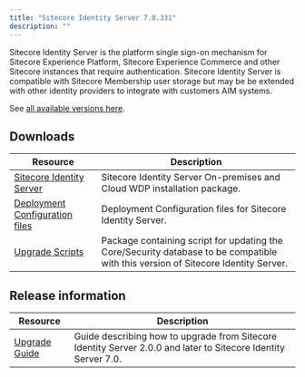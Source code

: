 ```yaml
---
title: "Sitecore Identity Server 7.0.331"
description: ""
---
```


Sitecore Identity Server is the platform single sign-on mechanism for Sitecore Experience Platform, Sitecore Experience Commerce and other Sitecore instances that require authentication.
Sitecore Identity Server is compatible with Sitecore Membership user storage but may be be extended with other identity providers to integrate with customers AIM systems.

See [all available versions here](/downloads/Sitecore_Identity).  

## Downloads

 | Resource | Description |
 | --- | --- |
 | [Sitecore Identity Server](https://scdp.blob.core.windows.net/downloads/Sitecore%20Identity/7x/Sitecore%20Identity%2070331/Sitecore.IdentityServer.7.0.331.scwdp.zip) | Sitecore Identity Server On-premises and Cloud WDP installation package. |
 | [Deployment Configuration files](https://scdp.blob.core.windows.net/downloads/Sitecore%20Identity/7x/Sitecore%20Identity%2070325/Secure/IdentityServer%20Deployment%20Configuration%207.0.zip) | Deployment Configuration files for Sitecore Identity Server. |
 | [Upgrade Scripts](https://scdp.blob.core.windows.net/downloads/Sitecore%20Identity/7x/Sitecore%20Identity%2070325/Secure/Sitecore.IdentityServer.UpgradeScripts.7.0.zip) | Package containing script for updating the Core/Security database to be compatible with this version of Sitecore Identity Server. |

## Release information

 | Resource | Description |
 | --- | --- |
 | [Upgrade Guide](https://scdp.blob.core.windows.net/downloads/Sitecore%20Identity/7x/Sitecore%20Identity%2070327/Secure/Sitecore%20Identity%20Server%20Upgrade%20Guide-7.0.X.pdf) | Guide describing how to upgrade from Sitecore Identity Server 2.0.0 and later to Sitecore Identity Server 7.0. |